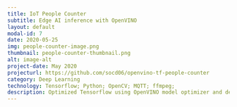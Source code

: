 ```yaml
---
title: IoT People Counter
subtitle: Edge AI inference with OpenVINO
layout: default
modal-id: 7
date: 2020-05-25
img: people-counter-image.png
thumbnail: people-counter-thumbnail.png
alt: image-alt
project-date: May 2020
projecturl: https://github.com/socd06/openvino-tf-people-counter
category: Deep Learning
technology: Tensorflow; Python; OpenCV; MQTT; ffmpeg;
description: Optimized Tensorflow using OpenVINO model optimizer and deployed an edge app with pub-sub communication, UI and video streaming.
---
```

